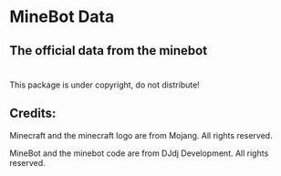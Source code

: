 # MineBot Data

## The official data from the minebot


#
This package is under copyright, do not distribute!

## Credits:

Minecraft and the minecraft logo are from Mojang. All rights reserved.

MineBot and the minebot code are from DJdj Development. All rights reserved.